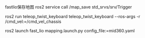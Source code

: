 fastlio保存地图
ros2 service call /map_save std_srvs/srv/Trigger 

<!-- 运动控制节点 -->
ros2 run teleop_twist_keyboard teleop_twist_keyboard --ros-args -r /cmd_vel:=/cmd_vel_chassis

ros2 launch fast_lio mapping.launch.py config_file:=mid360.yaml
